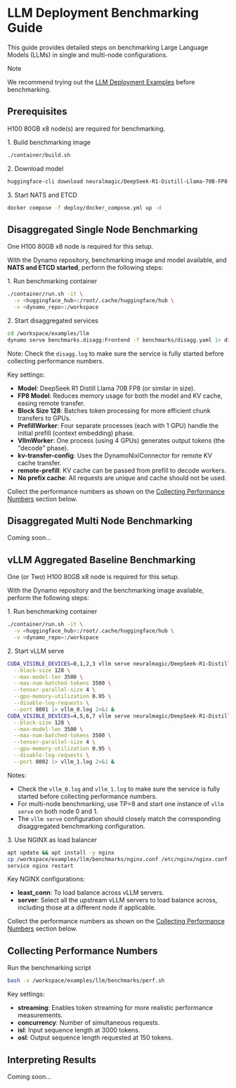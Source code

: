 <!--
SPDX-FileCopyrightText: Copyright (c) 2025 NVIDIA CORPORATION & AFFILIATES. All rights reserved.
SPDX-License-Identifier: Apache-2.0

Licensed under the Apache License, Version 2.0 (the "License");
you may not use this file except in compliance with the License.
You may obtain a copy of the License at

http://www.apache.org/licenses/LICENSE-2.0

Unless required by applicable law or agreed to in writing, software
distributed under the License is distributed on an "AS IS" BASIS,
WITHOUT WARRANTIES OR CONDITIONS OF ANY KIND, either express or implied.
See the License for the specific language governing permissions and
limitations under the License.
-->

# LLM Deployment Benchmarking Guide

This guide provides detailed steps on benchmarking Large Language Models (LLMs) in single and multi-node configurations.

> [!NOTE]
> We recommend trying out the [LLM Deployment Examples](./README.md) before benchmarking.

## Prerequisites

H100 80GB x8 node(s) are required for benchmarking.

1\. Build benchmarking image
```bash
./container/build.sh
```

2\. Download model
```bash
huggingface-cli download neuralmagic/DeepSeek-R1-Distill-Llama-70B-FP8-dynamic
```

3\. Start NATS and ETCD
```bash
docker compose -f deploy/docker_compose.yml up -d
```

## Disaggregated Single Node Benchmarking

One H100 80GB x8 node is required for this setup.

With the Dynamo repository, benchmarking image and model available, and **NATS and ETCD started**, perform the following steps:

1\. Run benchmarking container
```bash
./container/run.sh -it \
  -v <huggingface_hub>:/root/.cache/huggingface/hub \
  -v <dynamo_repo>:/workspace
```

2\. Start disaggregated services
```bash
cd /workspace/examples/llm
dynamo serve benchmarks.disagg:Frontend -f benchmarks/disagg.yaml 1> disagg.log 2>&1 &
```
Note: Check the `disagg.log` to make sure the service is fully started before collecting performance numbers.

Key settings:
* **Model**: DeepSeek R1 Distill Llama 70B FP8 (or similar in size).
* **FP8 Model**: Reduces memory usage for both the model and KV cache, easing remote transfer.
* **Block Size 128**: Batches token processing for more efficient chunk transfers to GPUs.
* **PrefillWorker**: Four separate processes (each with 1 GPU) handle the initial prefill (context embedding) phase.
* **VllmWorker**: One process (using 4 GPUs) generates output tokens (the "decode" phase).
* **kv-transfer-config**: Uses the DynamoNixlConnector for remote KV cache transfer.
* **remote-prefill**: KV cache can be passed from prefill to decode workers.
* **No prefix cache**: All requests are unique and cache should not be used.

Collect the performance numbers as shown on the [Collecting Performance Numbers](#collecting-performance-numbers) section below.

## Disaggregated Multi Node Benchmarking

Coming soon...

## vLLM Aggregated Baseline Benchmarking

One (or Two) H100 80GB x8 node is required for this setup.

With the Dynamo repository and the benchmarking image available, perform the following steps:

1\. Run benchmarking container
```bash
./container/run.sh -it \
  -v <huggingface_hub>:/root/.cache/huggingface/hub \
  -v <dynamo_repo>:/workspace
```

2\. Start vLLM serve
```bash
CUDA_VISIBLE_DEVICES=0,1,2,3 vllm serve neuralmagic/DeepSeek-R1-Distill-Llama-70B-FP8-dynamic \
  --block-size 128 \
  --max-model-len 3500 \
  --max-num-batched-tokens 3500 \
  --tensor-parallel-size 4 \
  --gpu-memory-utilization 0.95 \
  --disable-log-requests \
  --port 8001 1> vllm_0.log 2>&1 &
CUDA_VISIBLE_DEVICES=4,5,6,7 vllm serve neuralmagic/DeepSeek-R1-Distill-Llama-70B-FP8-dynamic \
  --block-size 128 \
  --max-model-len 3500 \
  --max-num-batched-tokens 3500 \
  --tensor-parallel-size 4 \
  --gpu-memory-utilization 0.95 \
  --disable-log-requests \
  --port 8002 1> vllm_1.log 2>&1 &
```
Notes:
* Check the `vllm_0.log` and `vllm_1.log` to make sure the service is fully started before collecting performance numbers.
* For multi-node benchmarking, use TP=8 and start one instance of `vllm serve` on both node 0 and 1.
* The `vllm serve` configuration should closely match the corresponding disaggregated benchmarking configuration.

3\. Use NGINX as load balancer
```bash
apt update && apt install -y nginx
cp /workspace/examples/llm/benchmarks/nginx.conf /etc/nginx/nginx.conf
service nginx restart
```
Key NGINX configurations:
* **least_conn**: To load balance across vLLM servers.
* **server**: Select all the upstream vLLM servers to load balance across, including those at a different node if applicable.

Collect the performance numbers as shown on the [Collecting Performance Numbers](#collecting-performance-numbers) section below.

## Collecting Performance Numbers

Run the benchmarking script
```bash
bash -x /workspace/examples/llm/benchmarks/perf.sh
```
Key settings:
* **streaming**: Enables token streaming for more realistic performance measurements.
* **concurrency**: Number of simultaneous requests.
* **isl**: Input sequence length at 3000 tokens.
* **osl**: Output sequence length requested at 150 tokens.

## Interpreting Results

Coming soon...
